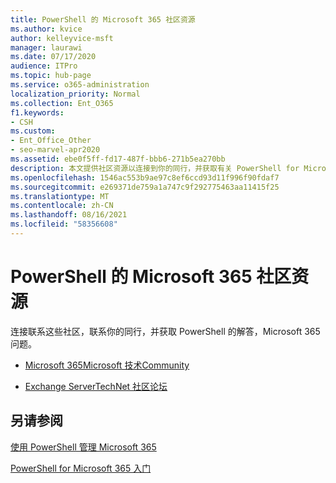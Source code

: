 ```yaml
---
title: PowerShell 的 Microsoft 365 社区资源
ms.author: kvice
author: kelleyvice-msft
manager: laurawi
ms.date: 07/17/2020
audience: ITPro
ms.topic: hub-page
ms.service: o365-administration
localization_priority: Normal
ms.collection: Ent_O365
f1.keywords:
- CSH
ms.custom:
- Ent_Office_Other
- seo-marvel-apr2020
ms.assetid: ebe0f5ff-fd17-487f-bbb6-271b5ea270bb
description: 本文提供社区资源以连接到你的同行，并获取有关 PowerShell for Microsoft 365。
ms.openlocfilehash: 1546ac553b9ae97c8ef6ccd93d11f996f90fdaf7
ms.sourcegitcommit: e269371de759a1a747c9f292775463aa11415f25
ms.translationtype: MT
ms.contentlocale: zh-CN
ms.lasthandoff: 08/16/2021
ms.locfileid: "58356608"
---
```

# <a name="microsoft-365-community-resources-for-powershell"></a>PowerShell 的 Microsoft 365 社区资源

连接联系这些社区，联系你的同行，并获取 PowerShell 的解答，Microsoft 365问题。 
  
- [Microsoft 365Microsoft 技术Community](https://techcommunity.microsoft.com/t5/microsoft-365/ct-p/microsoft365)
    
- [Exchange ServerTechNet 社区论坛](https://social.technet.microsoft.com/Forums/exchange/home?forum=exchangesvrgeneral)
    
## <a name="see-also"></a>另请参阅

[使用 PowerShell 管理 Microsoft 365](manage-microsoft-365-with-microsoft-365-powershell.md)
  
[PowerShell for Microsoft 365 入门](getting-started-with-microsoft-365-powershell.md)
